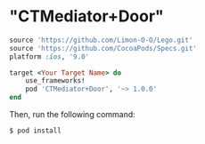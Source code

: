 # "CTMediator+Door"

```ruby
source 'https://github.com/Limon-O-O/Lego.git'
source 'https://github.com/CocoaPods/Specs.git'
platform :ios, '9.0'

target <Your Target Name> do
	use_frameworks!
    pod 'CTMediator+Door', '~> 1.0.0'
end
```

Then, run the following command:

```bash
$ pod install
```

